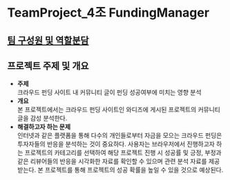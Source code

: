 # TeamProject_4조 FundingManager
##  [팀 구성원 및 역할분담](https://github.com/SolbiChoi/TeamProject/tree/master/home)
## 프로젝트 주제 및 개요
  - **주제**  
    크라우드 펀딩 사이트 내 커뮤니티 글이 펀딩 성공여부에 미치는 영향 분석
  - **개요**  
    본 프로젝트에서는 크라우드 펀딩 사이트인 와디즈에 게시된 프로젝트의 커뮤니티 글을 감성 분석한다.
  - **해결하고자 하는 문제**  
     인터넷과 같은 플랫폼을 통해 다수의 개인들로부터 자금을 모으는 크라우드 펀딩은 투자자들의 반응을 분석하는 것이 중요하다. 
    사용자는 브라우저에서 진행하고자 하는 프로젝트의 카테고리를 선택하여 해당 프로젝트 진행 시 성공률 및 긍정, 부정과 같은     리뷰어들의 반응을 시각화한 자료를 확인할 수 있으며 관련 분석 자료를 제공받는다.
    본 프로젝트를 통해 프로젝트의 성공 확률을 높일 수 있을 것으로 예상된다.
